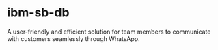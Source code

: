 # ibm-sb-db
A user-friendly and efficient solution for team members to communicate with customers seamlessly through WhatsApp.
